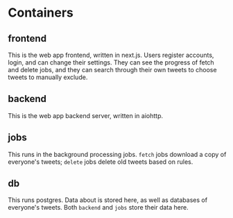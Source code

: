 # Containers

## frontend

This is the web app frontend, written in next.js. Users register accounts, login, and can change their settings. They can see the progress of fetch and delete jobs, and they can search through their own tweets to choose tweets to manually exclude.

## backend

This is the web app backend server, written in aiohttp.

## jobs

This runs in the background processing jobs. `fetch` jobs download a copy of everyone's tweets; `delete` jobs delete old tweets based on rules.

## db

This runs postgres. Data about is stored here, as well as databases of everyone's tweets. Both `backend` and `jobs` store their data here.
